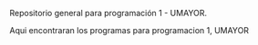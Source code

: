 Repositorio general para programación 1 - UMAYOR. 

Aqui encontraran los programas para programacion 1, UMAYOR



